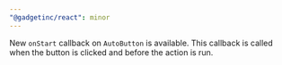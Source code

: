 ```yaml
---
"@gadgetinc/react": minor
---
```


New `onStart` callback on `AutoButton` is available. This callback is called when the button is clicked and before the action is run.
